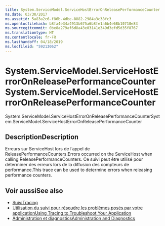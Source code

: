 ```yaml
---
title: System.ServiceModel.ServiceHostErrorOnReleasePerformanceCounter
ms.date: 03/30/2017
ms.assetid: 5a83a2c6-f86b-4dbe-8882-2984a3c38fc3
ms.openlocfilehash: b8fa4e34a4913b675a6b8fe1a6b4e68b10710e83
ms.sourcegitcommit: 0be8a279af6d8a43e03141e349d3efd5d35f8767
ms.translationtype: HT
ms.contentlocale: fr-FR
ms.lasthandoff: 04/18/2019
ms.locfileid: "59213062"
---
```

# <a name="systemservicemodelservicehosterroronreleaseperformancecounter"></a><span data-ttu-id="e91d5-102">System.ServiceModel.ServiceHostErrorOnReleasePerformanceCounter</span><span class="sxs-lookup"><span data-stu-id="e91d5-102">System.ServiceModel.ServiceHostErrorOnReleasePerformanceCounter</span></span>
<span data-ttu-id="e91d5-103">System.ServiceModel.ServiceHostErrorOnReleasePerformanceCounter</span><span class="sxs-lookup"><span data-stu-id="e91d5-103">System.ServiceModel.ServiceHostErrorOnReleasePerformanceCounter</span></span>  
  
## <a name="description"></a><span data-ttu-id="e91d5-104">Description</span><span class="sxs-lookup"><span data-stu-id="e91d5-104">Description</span></span>  
 <span data-ttu-id="e91d5-105">Erreurs sur ServiceHost lors de l’appel de ReleasePerformanceCounters.</span><span class="sxs-lookup"><span data-stu-id="e91d5-105">Errors occurred on the ServiceHost when calling ReleasePerformanceCounters.</span></span> <span data-ttu-id="e91d5-106">Ce suivi peut être utilisé pour déterminer des erreurs lors de la diffusion des compteurs de performance.</span><span class="sxs-lookup"><span data-stu-id="e91d5-106">This trace can be used to determine errors when releasing performance counters.</span></span>  
  
## <a name="see-also"></a><span data-ttu-id="e91d5-107">Voir aussi</span><span class="sxs-lookup"><span data-stu-id="e91d5-107">See also</span></span>

- [<span data-ttu-id="e91d5-108">Suivi</span><span class="sxs-lookup"><span data-stu-id="e91d5-108">Tracing</span></span>](../../../../../docs/framework/wcf/diagnostics/tracing/index.md)
- [<span data-ttu-id="e91d5-109">Utilisation du suivi pour résoudre les problèmes posés par votre application</span><span class="sxs-lookup"><span data-stu-id="e91d5-109">Using Tracing to Troubleshoot Your Application</span></span>](../../../../../docs/framework/wcf/diagnostics/tracing/using-tracing-to-troubleshoot-your-application.md)
- [<span data-ttu-id="e91d5-110">Administration et diagnostics</span><span class="sxs-lookup"><span data-stu-id="e91d5-110">Administration and Diagnostics</span></span>](../../../../../docs/framework/wcf/diagnostics/index.md)
